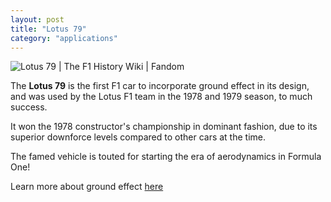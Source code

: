 ```yaml
---
layout: post
title: "Lotus 79"
category: "applications"
---
```


![Lotus 79 | The F1 History Wiki | Fandom](https://static.wikia.nocookie.net/theformula1/images/b/b5/1978_jps_mkiv_lotus_79.jpg/revision/latest?cb=20120731083149)

The **Lotus 79** is the first F1 car to incorporate ground effect in its design, and was used by the Lotus F1 team in the 1978 and 1979 season, to much success.

It won the 1978 constructor's championship in dominant fashion, due to its superior downforce levels compared to other cars at the time.

The famed vehicle is touted for starting the era of aerodynamics in Formula One!

Learn more about ground effect [here](https://www.youtube.com/watch?v=dQw4w9WgXcQs) 
